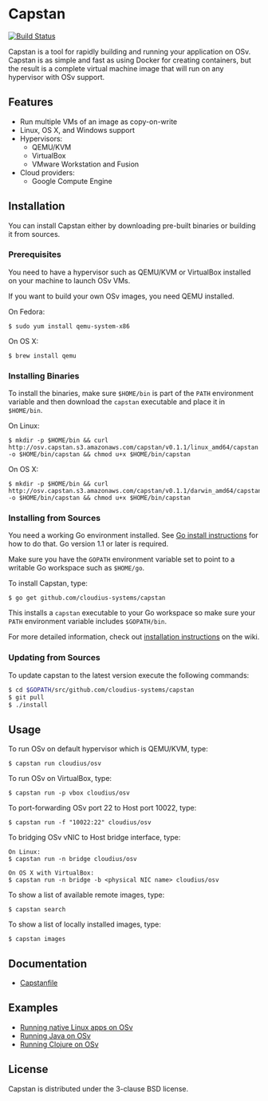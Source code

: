 # Capstan

[![Build Status](https://secure.travis-ci.org/cloudius-systems/capstan.png?branch=master)](http://travis-ci.org/cloudius-systems/capstan)

Capstan is a tool for rapidly building and running your application on OSv.
Capstan is as simple and fast as using Docker for creating containers, but the
result is a complete virtual machine image that will run on any hypervisor with
OSv support.

## Features

* Run multiple VMs of an image as copy-on-write
* Linux, OS X, and Windows support
* Hypervisors:
    * QEMU/KVM
    * VirtualBox
    * VMware Workstation and Fusion
* Cloud providers:
    * Google Compute Engine

## Installation

You can install Capstan either by downloading pre-built binaries or building it
from sources.

### Prerequisites

You need to have a hypervisor such as QEMU/KVM or VirtualBox installed on your
machine to launch OSv VMs.

If you want to build your own OSv images, you need QEMU installed.

On Fedora:

```
$ sudo yum install qemu-system-x86
```

On OS X:

```
$ brew install qemu
```

### Installing Binaries

To install the binaries, make sure ``$HOME/bin`` is part of the ``PATH``
environment variable and then download the  ``capstan`` executable and place it
in ``$HOME/bin``.

On Linux:

```
$ mkdir -p $HOME/bin && curl http://osv.capstan.s3.amazonaws.com/capstan/v0.1.1/linux_amd64/capstan -o $HOME/bin/capstan && chmod u+x $HOME/bin/capstan
```

On OS X:

```
$ mkdir -p $HOME/bin && curl http://osv.capstan.s3.amazonaws.com/capstan/v0.1.1/darwin_amd64/capstan -o $HOME/bin/capstan && chmod u+x $HOME/bin/capstan
```

### Installing from Sources

You need a working Go environment installed. See [Go install
instructions](http://golang.org/doc/install.html) for how to do that. Go
version 1.1 or later is required.

Make sure you have the ``GOPATH`` environment variable set to point to a
writable Go workspace such as ``$HOME/go``.

To install Capstan, type:

```
$ go get github.com/cloudius-systems/capstan
```

This installs a ``capstan`` executable to your Go workspace so make sure your
``PATH`` environment variable includes ``$GOPATH/bin``.

For more detailed information, check out [installation instructions](https://github.com/cloudius-systems/capstan/wiki/Capstan-Installation)
on the wiki.

### Updating from Sources

To update capstan to the latest version execute the following commands:
```sh
$ cd $GOPATH/src/github.com/cloudius-systems/capstan
$ git pull
$ ./install
```

## Usage

To run OSv on default hypervisor which is QEMU/KVM, type:

```
$ capstan run cloudius/osv
```

To run OSv on VirtualBox, type:

```
$ capstan run -p vbox cloudius/osv
```

To port-forwarding OSv port 22 to Host port 10022, type:

```
$ capstan run -f "10022:22" cloudius/osv
```

To bridging OSv vNIC to Host bridge interface, type:

```
On Linux:
$ capstan run -n bridge cloudius/osv

On OS X with VirtualBox:
$ capstan run -n bridge -b <physical NIC name> cloudius/osv
```

To show a list of available remote images, type:

```
$ capstan search
```

To show a list of locally installed images, type:

```
$ capstan images
```

## Documentation

* [Capstanfile](Documentation/Capstanfile.md)

## Examples

* [Running native Linux apps on OSv](https://github.com/cloudius-systems/capstan-example)
* [Running Java on OSv](https://github.com/penberg/capstan-example-java)
* [Running Clojure on OSv](https://github.com/tzach/capstan-example-clojure)

## License

Capstan is distributed under the 3-clause BSD license.
